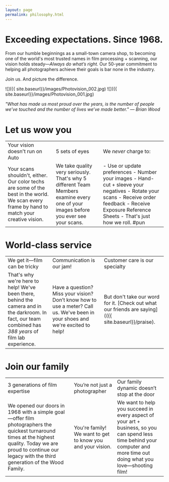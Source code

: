 ```yaml
---
layout: page
permalink: philosophy.html
---
```

<style>
.tablelines th {
    border-bottom: 2px solid #424242;
    padding: .3em 1em .3em 1em;
}
.tablelines td {
    border-bottom: 1px solid #424242;
    padding: .3em 1em .3em 1em;
}
.tablelines tr:last-child td {
    border: none;
}
ol, ul {
    padding-left: 3em;
}
p {
    margin-bottom: 0;
}
.entry h1 {
    border-bottom: 1px solid #ccc;
}
</style>

# Exceeding expectations. Since 1968.

From our humble beginnings as a small-town camera shop, to becoming one of the world's most trusted names in film processing + scanning, our vision holds steady—*Always do what’s right.* Our 50-year commitment to helping all photographers achieve their goals is bar none in the industry.  
  
Join us. And picture the difference.  

![]({{ site.baseurl}}/images/Photovision_002.jpg) ![]({{ site.baseurl}}/images/Photovision_001.jpg) 
  
*"What has made us most proud over the years, is the number of people we’ve touched and the number of lives we’ve made better." — Brian Wood*  

# Let us wow you   
| | | |
| :--- | :--- | :--- |
| Your vision doesn't run on Auto | 5 sets of eyes | We *never* charge to: |
| Your scans shouldn't, either. Our color techs are some of the best in the world. We scan every frame by hand to match your creative vision. | We take quality very seriously. That's why 5 different Team Members examine every one of your images before you ever see your scans. | - Use or update preferences - Number your images - Hand-cut + sleeve your negatives - Rotate your scans - Receive order feedback - Receive Exposure Reference Sheets - That's just how we roll. #pun |
  
# World-class service
| | | |
| :--- | :--- | :--- |
| We get it—film can be tricky | Communication is our jam! | Customer care is our specialty |
| That's why we're here to help! We've been there, behind the camera and in the darkroom. In fact, our team combined has *388 years* of film lab experience. | Have a question? Miss your vision? Don’t know how to use a meter? Call us. We've been in your shoes and we're excited to help! | But don't take our word for it. [Check out what our friends are saying](({{ site.baseurl}}/praise). |

# Join our family
| | | |
| :--- | :--- | :--- |
| 3 generations of film expertise  | You’re not just a photographer | Our family dynamic doesn’t stop at the door |
| We opened our doors in 1968 with a simple goal—offer film photographers the quickest turnaround times at the highest quality. Today we are proud to continue our legacy with the third generation of the Wood Family. | You're family! We want to get to know you and your vision. | We want to help you succeed in every aspect of your art + business, so you can spend less time behind your computer and more time out doing what you love—shooting film! |